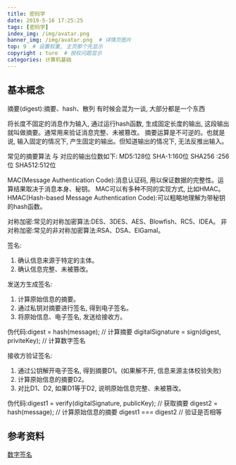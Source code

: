 ```yaml
---
title: 密码学
date: 2019-5-16 17:25:25
tags: [密码学]
index_img: /img/avatar.png
banner_img: /img/avatar.png  # 详情页图片
top: 9  # 设置权重, 主页那个先显示
copyright : ture  # 授权问题显示
categories: 计算机基础
---
```


<!-- more -->

## 基本概念

摘要(digest):摘要、hash、散列 有时候会混为一谈, 大部分都是一个东西

将长度不固定的消息作为输入, 通过运行hash函数, 生成固定长度的输出, 这段输出就叫做摘要。通常用来验证消息完整、未被篡改。
摘要运算是不可逆的。也就是说, 输入固定的情况下, 产生固定的输出。但知道输出的情况下, 无法反推出输入。

常见的摘要算法 与 对应的输出位数如下:
MD5:128位
SHA-1:160位
SHA256 :256位
SHA512:512位

MAC(Message Authentication Code):消息认证码, 用以保证数据的完整性。运算结果取决于消息本身、秘钥。
MAC可以有多种不同的实现方式, 比如HMAC。
HMAC(Hash-based Message Authentication Code):可以粗略地理解为带秘钥的hash函数。

对称加密:常见的对称加密算法:DES、3DES、AES、Blowfish、RC5、IDEA。
非对称加密:常见的非对称加密算法:RSA、DSA、ElGamal。

签名:

1. 确认信息来源于特定的主体。
2. 确认信息完整、未被篡改。

发送方生成签名:

1. 计算原始信息的摘要。
2. 通过私钥对摘要进行签名, 得到电子签名。
3. 将原始信息、电子签名, 发送给接收方。

伪代码:digest = hash(message); // 计算摘要
digitalSignature = sign(digest, priviteKey); // 计算数字签名

接收方验证签名:

1. 通过公钥解开电子签名, 得到摘要D1。(如果解不开, 信息来源主体校验失败)
2. 计算原始信息的摘要D2。
3. 对比D1、D2, 如果D1等于D2, 说明原始信息完整、未被篡改。

伪代码:digest1 = verify(digitalSignature, publicKey); // 获取摘要
digest2 = hash(message); // 计算原始信息的摘要
digest1 === digest2 // 验证是否相等

## 参考资料
[数字签名](http://www.ruanyifeng.com/blog/2011/08/what_is_a_digital_signature.html)
